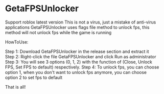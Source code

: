 # GetaFPSUnlocker
Support roblox latest version
This is not a virus, just a mistake of anti-virus applications
GetaFPSUnlocker uses flags file method to unlock fps, this method will not unlock fps while the game is running

HowToUse:

Step 1: Download GetaFPSUnlocker in the release section and extract it 
Step 2: Right-click the file GetaFPSUnlocker and click Run as administrator
Step 3: You will see 3 options (0, 1, 2) with the function of (Close, Unlock FPS, Set FPS to default) respectively.
Step 4: To unlock fps, you can choose option 1, when you don't want to unlock fps anymore, you can choose option 2 to set fps to default

That is all!
